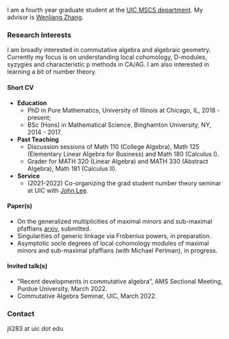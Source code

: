I am a fourth year graduate student at the [UIC MSCS department](https://mscs.uic.edu/). My advisor is [Wenliang Zhang](https://wlzhang.people.uic.edu/).

### Research Interests
I am broadly interested in commutative algebra and algebraic geometry. Currently my focus is on understanding local cohomology, D-modules, syzygies and characteristic p methods in CA/AG. I am also interested in learning a bit of number theory.

#### Short CV 

  - **Education** 
    - PhD in Pure Mathematics, University of Illinois at Chicago, IL, 2018 - present;
    - BSc (Hons) in Mathematical Science, Binghamton University, NY, 2014 - 2017.
  - **Past Teaching**
    - Discussion sessions of Math 110 (College Algebra), Math 125 (Elementary Linear Algebra for Business) and Math 180 (Calculus I).
    - Grader for MATH 320 (Linear Algebra) and MATH 330 (Abstract Algebra), Math 181 (Calculus II).
  - **Service**
    - (2021-2022) Co-organizing the grad student number theory seminar at UIC with [John Lee](https://mscs.uic.edu/profiles/slee649/).

 
#### Paper(s) 

  - On the generalized multiplicities of maximal minors and sub-maximal pfaffians [arxiv](https://arxiv.org/abs/2205.09657), submitted.
  - Singularities of generic linkage via Frobenius powers, in preparation.
  - Asymptotic socle degrees of local cohomology modules of maximal minors and sub-maximal pfaffians (with Michael Perlman), in progress.

      
#### Invited talk(s) 
  
  - "Recent developments in commutative algebra”, AMS Sectional Meeting, Purdue University, March 2022.
  - Commutative Algebra Seminar, UIC, March 2022.
  
  
### Contact
jli283 at uic dot edu
